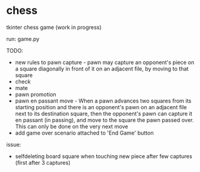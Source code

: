 # chess
tkinter chess game (work in progress)

run: game.py

TODO:
- new rules to pawn capture - pawn may capture an opponent's piece on a square diagonally in front of it on an adjacent file, 
  by moving to that square
- check
- mate
- pawn promotion
- pawn en passant move - When a pawn advances two squares from its starting position 
  and there is an opponent's pawn on an adjacent file next to its destination square, 
  then the opponent's pawn can capture it en passant (in passing), and move to the square the pawn passed over. 
  This can only be done on the very next move
- add game over scenario attached to 'End Game' button

issue:
- selfdeleting board square when touching new piece after few captures (first after 3 captures)
